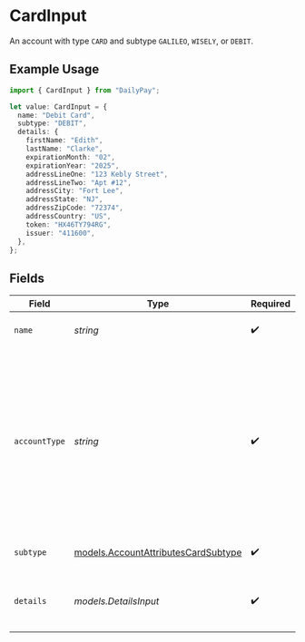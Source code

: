 # CardInput

An account with type `CARD` and subtype `GALILEO`, `WISELY`, or `DEBIT`.

## Example Usage

```typescript
import { CardInput } from "DailyPay";

let value: CardInput = {
  name: "Debit Card",
  subtype: "DEBIT",
  details: {
    firstName: "Edith",
    lastName: "Clarke",
    expirationMonth: "02",
    expirationYear: "2025",
    addressLineOne: "123 Kebly Street",
    addressLineTwo: "Apt #12",
    addressCity: "Fort Lee",
    addressState: "NJ",
    addressZipCode: "72374",
    addressCountry: "US",
    token: "HX46TY794RG",
    issuer: "411600",
  },
};
```

## Fields

| Field                                                                                                                                                                  | Type                                                                                                                                                                   | Required                                                                                                                                                               | Description                                                                                                                                                            | Example                                                                                                                                                                |
| ---------------------------------------------------------------------------------------------------------------------------------------------------------------------- | ---------------------------------------------------------------------------------------------------------------------------------------------------------------------- | ---------------------------------------------------------------------------------------------------------------------------------------------------------------------- | ---------------------------------------------------------------------------------------------------------------------------------------------------------------------- | ---------------------------------------------------------------------------------------------------------------------------------------------------------------------- |
| `name`                                                                                                                                                                 | *string*                                                                                                                                                               | :heavy_check_mark:                                                                                                                                                     | Display name for this account.                                                                                                                                         | Debit Card                                                                                                                                                             |
| `accountType`                                                                                                                                                          | *string*                                                                                                                                                               | :heavy_check_mark:                                                                                                                                                     | The type of account. It differentiates between depository accounts (e.g. bank account), cards (e.g. debit) and earnings balance type of accounts (e.g. on demand pay). |                                                                                                                                                                        |
| `subtype`                                                                                                                                                              | [models.AccountAttributesCardSubtype](../models/accountattributescardsubtype.md)                                                                                       | :heavy_check_mark:                                                                                                                                                     | The subtype of the account.                                                                                                                                            | DEBIT                                                                                                                                                                  |
| `details`                                                                                                                                                              | *models.DetailsInput*                                                                                                                                                  | :heavy_check_mark:                                                                                                                                                     | The banking details of the account and account holder.                                                                                                                 |                                                                                                                                                                        |